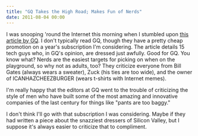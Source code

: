 ```yaml
---
title: "GQ Takes the High Road; Makes Fun of Nerds"
date: 2011-08-04 00:00
---
```


I was snooping 'round the Internet this morning when I stumbled upon [this article by GQ](http://www.gq.com/style/profiles/201108/worst-dressed-men-silicon-valley-mark-zuckerberg#slide=1). I don't typically read GQ, though they have a pretty cheap promotion on a year's subscription I'm considering. The article details 15 tech guys who, in GQ's opinion, are dressed just awfully. Good for GQ. You know what? Nerds are the easiest targets for picking on when on the playground, so why not as adults, too? They criticize everyone from Bill Gates (always wears a sweater), Zuck (his ties are too wide), and the owner of ICANHAZCHEEZBURGER (wears t-shirts with Internet memes).

I'm really happy that the editors at GQ went to the trouble of criticizing the style of men who have built some of the most amazing and innovative companies of the last century for things like "pants are too baggy."

I don't think I'll go with that subscription I was considering. Maybe if they had written a piece about the snazziest dressers of Silicon Valley, but I suppose it's always easier to criticize that to compliment.

<!-- more -->
